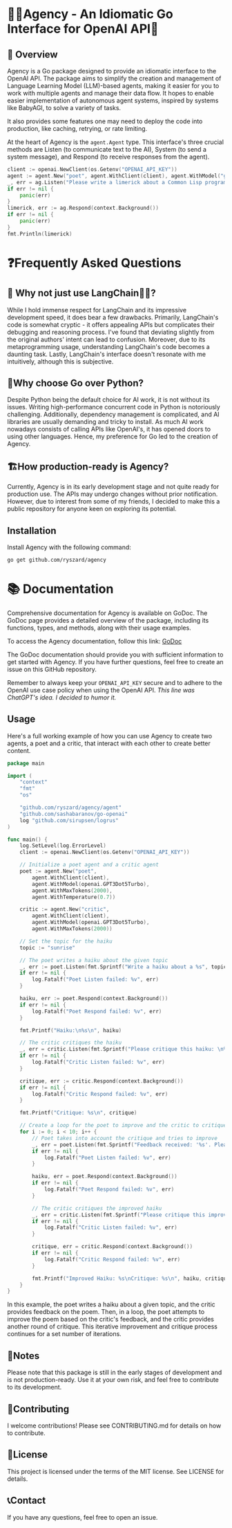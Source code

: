 # 🏢🤖Agency - An Idiomatic Go Interface for OpenAI API🚀

## 🎯 Overview

Agency is a Go package designed to provide an idiomatic interface to the OpenAI API. The package aims to simplify the creation and management of Language Learning Model (LLM)-based agents, making it easier for you to work with multiple agents and manage their data flow. It hopes to enable easier implementation of autonomous agent systems, inspired by systems like BabyAGI, to solve a variety of tasks.

It also provides some features one may need to deploy the code into production, like caching, retrying, or rate limiting.

At the heart of Agency is the `agent.Agent` type. This interface's three crucial methods are Listen (to communicate text to the AI), System (to send a system message), and Respond (to receive responses from the agent).

```go
client := openai.NewClient(os.Getenv("OPENAI_API_KEY"))
agent := agent.New("poet", agent.WithClient(client), agent.WithModel("gpt-4"))
_, err = ag.Listen("Please write a limerick about a Common Lisp programmer from Reno")
if err != nil {
    panic(err)
}
limerick, err := ag.Respond(context.Background())
if err != nil {
    panic(err)
}
fmt.Println(limerick)
```

# ❓Frequently Asked Questions

## 🔄 Why not just use LangChain🦜️🔗?

While I hold immense respect for LangChain and its impressive development speed, it does bear a few drawbacks. Primarily, LangChain's code is somewhat cryptic - it offers appealing APIs but complicates their debugging and reasoning process. I've found that deviating slightly from the original authors' intent can lead to confusion. Moreover, due to its metaprogramming usage, understanding LangChain's code becomes a daunting task. Lastly, LangChain's interface doesn't resonate with me intuitively, although this is subjective.

## 🐍Why choose Go over Python?
Despite Python being the default choice for AI work, it is not without its issues. Writing high-performance concurrent code in Python is notoriously challenging. Additionally, dependency management is complicated, and AI libraries are usually demanding and tricky to install. As much AI work nowadays consists of calling APIs like OpenAI's, it has opened doors to using other languages. Hence, my preference for Go led to the creation of Agency.

## 🏗️How production-ready is Agency?
Currently, Agency is in its early development stage and not quite ready for production use. The APIs may undergo changes without prior notification. However, due to interest from some of my friends, I decided to make this a public repository for anyone keen on exploring its potential.

## Installation
Install Agency with the following command:

```bash
go get github.com/ryszard/agency
```
# 📚 Documentation

Comprehensive documentation for Agency is available on GoDoc. The GoDoc page provides a detailed overview of the package, including its functions, types, and methods, along with their usage examples.

To access the Agency documentation, follow this link: [GoDoc](https://godoc.org/github.com/ryszard/agency)

The GoDoc documentation should provide you with sufficient information to get started with Agency. If you have further questions, feel free to create an issue on this GitHub repository.

Remember to always keep your `OPENAI_API_KEY` secure and to adhere to the OpenAI use case policy when using the OpenAI API. *This line was ChatGPT's idea. I decided to humor it.*

## Usage
Here's a full working example of how you can use Agency to create two agents, a poet and a critic, that interact with each other to create better content.

```go
package main

import (
	"context"
	"fmt"
	"os"

	"github.com/ryszard/agency/agent"
	"github.com/sashabaranov/go-openai"
	log "github.com/sirupsen/logrus"
)

func main() {
	log.SetLevel(log.ErrorLevel)
	client := openai.NewClient(os.Getenv("OPENAI_API_KEY"))

	// Initialize a poet agent and a critic agent
	poet := agent.New("poet",
		agent.WithClient(client),
		agent.WithModel(openai.GPT3Dot5Turbo),
		agent.WithMaxTokens(2000),
		agent.WithTemperature(0.7))

	critic := agent.New("critic",
		agent.WithClient(client),
		agent.WithModel(openai.GPT3Dot5Turbo),
		agent.WithMaxTokens(2000))

	// Set the topic for the haiku
	topic := "sunrise"

	// The poet writes a haiku about the given topic
	_, err := poet.Listen(fmt.Sprintf("Write a haiku about a %s", topic))
	if err != nil {
		log.Fatalf("Poet Listen failed: %v", err)
	}

	haiku, err := poet.Respond(context.Background())
	if err != nil {
		log.Fatalf("Poet Respond failed: %v", err)
	}

	fmt.Printf("Haiku:\n%s\n", haiku)

	// The critic critiques the haiku
	_, err = critic.Listen(fmt.Sprintf("Please critique this haiku: \n%s", haiku))
	if err != nil {
		log.Fatalf("Critic Listen failed: %v", err)
	}

	critique, err := critic.Respond(context.Background())
	if err != nil {
		log.Fatalf("Critic Respond failed: %v", err)
	}

	fmt.Printf("Critique: %s\n", critique)

	// Create a loop for the poet to improve and the critic to critique
	for i := 0; i < 10; i++ {
		// Poet takes into account the critique and tries to improve
		_, err = poet.Listen(fmt.Sprintf("Feedback received: '%s'. Please improve the haiku.", critique))
		if err != nil {
			log.Fatalf("Poet Listen failed: %v", err)
		}

		haiku, err = poet.Respond(context.Background())
		if err != nil {
			log.Fatalf("Poet Respond failed: %v", err)
		}

		// The critic critiques the improved haiku
		_, err = critic.Listen(fmt.Sprintf("Please critique this improved haiku: \n%s", haiku))
		if err != nil {
			log.Fatalf("Critic Listen failed: %v", err)
		}

		critique, err = critic.Respond(context.Background())
		if err != nil {
			log.Fatalf("Critic Respond failed: %v", err)
		}

		fmt.Printf("Improved Haiku: %s\nCritique: %s\n", haiku, critique)
	}
}

```

In this example, the poet writes a haiku about a given topic, and the critic provides feedback on the poem. Then, in a loop, the poet attempts to improve the poem based on the critic's feedback, and the critic provides another round of critique. This iterative improvement and critique process continues for a set number of iterations.

## 📝Notes
Please note that this package is still in the early stages of development and is not production-ready. Use it at your own risk, and feel free to contribute to its development.

## 🤝Contributing
I welcome contributions! Please see CONTRIBUTING.md for details on how to contribute.

## 📄License
This project is licensed under the terms of the MIT license. See LICENSE for details.

## 📞Contact
If you have any questions, feel free to open an issue.


